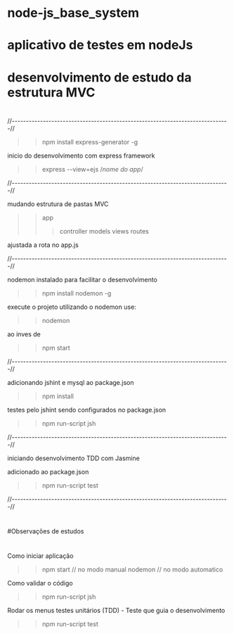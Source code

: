 # node-js_base_system

# aplicativo de testes em nodeJs
# desenvolvimento de estudo da estrutura MVC
#

//-----------------------------------------------------------------------------//

>> npm install express-generator -g

inicio do desenvolvimento com express framework

>> express --view=ejs /*nome do app*/

//-----------------------------------------------------------------------------//

mudando estrutura de pastas MVC

>> app
>>> controller
>>> models
>>> views
>>> routes

ajustada a rota no app.js

//-----------------------------------------------------------------------------//

nodemon instalado para facilitar o desenvolvimento

>> npm install nodemon -g

execute o projeto utilizando o nodemon use:

>> nodemon

ao inves de
>> npm start

//-----------------------------------------------------------------------------//

adicionando jshint e mysql ao package.json

>> npm install

testes pelo jshint sendo configurados no package.json

>> npm run-script jsh

//-----------------------------------------------------------------------------//

iniciando desenvolvimento TDD com Jasmine

adicionado ao package.json

>> npm run-script test

//-----------------------------------------------------------------------------//

#
#Observações de estudos
#

Como iniciar aplicação

>> npm start // no modo manual
>> nodemon // no modo automatico

Como validar o código

>> npm run-script jsh

Rodar os menus testes unitários (TDD) - Teste que guia o desenvolvimento

>> npm run-script test
